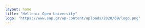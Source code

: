 ```yaml
---
layout: home
title: "Hellenic Open University"
logo: 'https://www.eap.gr/wp-content/uploads/2020/09/logo.png'
---
```

